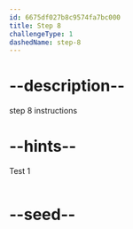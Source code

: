 ```yaml
---
id: 6675df027b8c9574fa7bc000
title: Step 8
challengeType: 1
dashedName: step-8
---
```


# --description--

step 8 instructions

# --hints--

Test 1

```js

```

# --seed--
